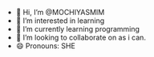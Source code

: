- 👋 Hi, I’m @MOCHIYASMIM
- 👀 I’m interested in learning
- 🌱 I’m currently learning programming
- 💞️ I’m looking to collaborate on as i can.
- 😄 Pronouns: SHE

<!---
MOCHIYASMIM/MOCHIYASMIM is a ✨ special ✨ repository because its `README.md` (this file) appears on your GitHub profile.
You can click the Preview link to take a look at your changes.
--->
